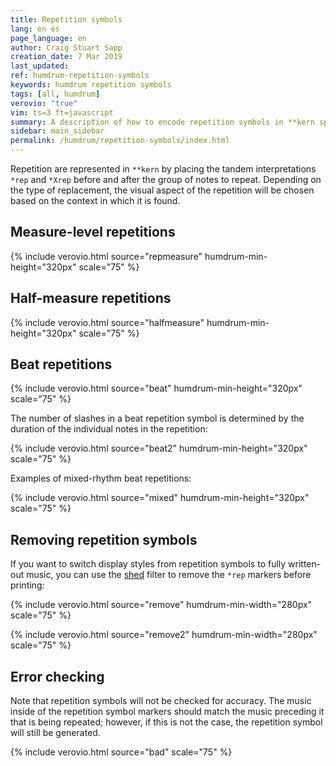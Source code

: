 ```yaml
---
title: Repetition symbols
lang: en es
page_language: en
author: Craig Stuart Sapp
creation_date: 7 Mar 2019
last_updated:
ref: humdrum-repetition-symbols
keywords: humdrum repetition symbols
tags: [all, humdrum]
verovio: "true"
vim: ts=3 ft=javascript
summary: A description of how to encode repetition symbols in **kern spines.
sidebar: main_sidebar
permalink: /humdrum/repetition-symbols/index.html
---
```


Repetition are represented in `**kern` by placing the tandem interpretations
`*rep` and `*Xrep` before and after the group of notes to repeat.  Depending
on the type of replacement, the visual aspect of the repetition will be
chosen based on the context in which it is found.


## Measure-level repetitions ##


{% include verovio.html
	source="repmeasure"
	humdrum-min-height="320px"
	scale="75"
%}
<script type="application/json" id="repmeasure">
**kern
*M3/4
=1
4c
4d
4e
=2
*rep
4c
4d
4e
*Xrep
=3
4e
4d
4c
=4
*rep
4e
4d
4c
*Xrep
=5
*rep
4e
4d
4c
*Xrep
=
*-
</script>


## Half-measure repetitions ##

{% include verovio.html
	source="halfmeasure"
	humdrum-min-height="320px"
	scale="75"
%}
<script type="application/json" id="halfmeasure">
**kern
*M4/4
=1
8cL
8dJ
16gLL
16f
16e
16dJJ
*rep
8cL
8dJ
16gLL
16f
16e
16dJJ
*Xrep
=
*rep
8cL
8dJ
16gLL
16f
16e
16dJJ
*Xrep
*rep
8cL
8dJ
16gLL
16f
16e
16dJJ
*Xrep
=
2c;
=
*-
</script>



## Beat repetitions ##

{% include verovio.html
	source="beat"
	humdrum-min-height="320px"
	scale="75"
%}
<script type="application/json" id="beat">
**kern
*M4/4
=1
8cL
8dJ
*rep
8cL
8dJ
*Xrep
*rep
8cL
8dJ
*Xrep
*rep
8cL
8dJ
*Xrep
=2
8dL
8cJ
*rep
8dL
8cJ
*Xrep
8cL
8dJ
*rep
8cL
8dJ
*Xrep
=2
=
*-
</script>


The number of slashes in a beat repetition symbol is determined by the 
duration of the individual notes in the repetition:


{% include verovio.html
	source="beat2"
	humdrum-min-height="320px"
	scale="75"
%}
<script type="application/json" id="beat2">
**kern
*M6/4
=1
8cL
8dJ
*rep
8cL
8dJ
*Xrep
16cLL
16d
16e
16fJJ
*rep
16cLL
16d
16e
16fJJ
*Xrep
32cLLL
32dL
32eJ
32fJJ
32gLL
32aL
32bJ
32ccJJJ
*rep
32cLLL
32d
32e
32fJJ
32gLL
32a
32b
32ccJJJ
*Xrep
=
*-
</script>


Examples of mixed-rhythm beat repetitions:

{% include verovio.html
	source="mixed"
	humdrum-min-height="320px"
	scale="75"
%}
<script type="application/json" id="mixed">
**kern
*M4/4
=1
8.cL
16dJ
*rep
8.cL
16dJ
*Xrep
16eL
16d
8cJ
*rep
16eL
16d
8cJ
*Xrep
=2
1c
=
*-
</script>


## Removing repetition symbols ##

If you want to switch display styles from repetition symbols
to fully written-out music, you can use the
[shed](/filter/shed) filter to remove the `*rep` markers before
printing:


{% include verovio.html
	source="remove"
	humdrum-min-width="280px"
	scale="75"
%}
<script type="application/json" id="remove">
**kern
*M4/4
=1
16cLL
16e
16g
16eJJ
*rep
16cLL
16e
16g
16eJJ
*Xrep
*rep
16cLL
16e
16g
16eJJ
*Xrep
=
*-
</script>

{% include verovio.html
	source="remove2"
	humdrum-min-width="280px"
	scale="75"
%}
<script type="application/json" id="remove2">
!!!filter: shed -e 's/^X?rep$//I'
**kern
*M4/4
=1
16cLL
16e
16g
16eJJ
*rep
16cLL
16e
16g
16eJJ
*Xrep
*rep
16cLL
16e
16g
16eJJ
*Xrep
=
*-
</script>





## Error checking ##

Note that repetition symbols will not be checked for accuracy.
The music inside of the repetition symbol markers should match
the music preceding it that is being repeated; however, if this
is not the case, the repetition symbol will still be generated.


{% include verovio.html
	source="bad"
	scale="75"
%}
<script type="application/json" id="bad">
**kern
*M4/4
=1
4c
4g
*rep
4d
4a
*Xrep
=
*-
</script>



